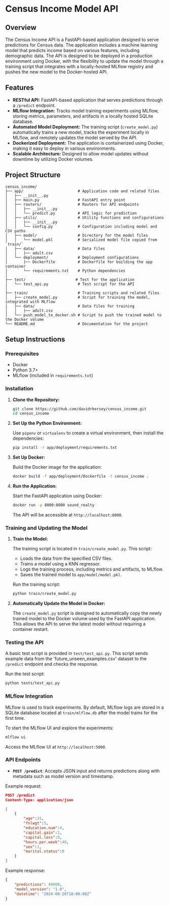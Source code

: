 # Census Income Model API

## Overview

The Census Income API is a FastAPI-based application designed to serve predictions for Census data. The application includes a machine learning model that predicts income based on various features, including demographic data. The API is designed to be deployed in a production environment using Docker, with the flexibility to update the model through a training script that integrates with a locally-hosted MLflow registry and pushes the new model to the Docker-hosted API.

## Features

- **RESTful API:** FastAPI-based application that serves predictions through a `/predict` endpoint.
- **MLflow Integration:** Tracks model training experiments using MLflow, storing metrics, parameters, and artifacts in a locally hosted SQLite database.
- **Automated Model Deployment:** The training script (`create_model.py`) automatically trains a new model, tracks the experiment locally in MLflow, and remotely updates the model served by the API.
- **Dockerized Deployment:** The application is containerized using Docker, making it easy to deploy in various environments.
- **Scalable Architecture:** Designed to allow model updates without downtime by utilizing Docker volumes.

## Project Structure

```
census_income/
├── app/                        # Application code and related files
│   ├── __init__.py
│   ├── main.py                 # FastAPI entry point
│   ├── routers/                # Routers for API endpoints
│   │   ├── __init__.py
│   │   └── predict.py          # API logic for prediction
│   ├── utils/                  # Utility functions and configurations
│   │   ├── __init__.py
│   │   └── config.py           # Configuration including model and CSV paths
│   ├── model/                  # Directory for the model files
│   │   └── model.pkl           # Serialized model file copied from `train/`
│   ├── data/                   # Data files
│   │   ├── adult.csv
│   └── deployment/             # Deployment configurations
│       ├── Dockerfile          # Dockerfile for building the app container
│       └── requirements.txt    # Python dependencies
│
├── test/                      # Test for the application
│   └── test_api.py             # Test script for the API
│
├── train/                      # Training scripts and related files
│   ├── create_model.py         # Script for training the model, integrated with MLflow
│   ├── data/                   # Data files for training
│   │   ├── adult.csv
│   └── push_model_to_docker.sh # Script to push the trained model to the Docker volume
└── README.md                   # Documentation for the project
```

## Setup Instructions

### Prerequisites

- Docker
- Python 3.7+
- MLflow (included in `requirements.txt`)

### Installation

1. **Clone the Repository:**

   ```bash
   git clone https://github.com/davidrkersey/census_income.git
   cd census_income
   ```

2. **Set Up the Python Environment:**

   Use `pipenv` or `virtualenv` to create a virtual environment, then install the dependencies:

   ```bash
   pip install -r app/deployment/requirements.txt
   ```

3. **Set Up Docker:**

   Build the Docker image for the application:

   ```bash
   docker build -f app/deployment/Dockerfile -t census_income .
   ```

4. **Run the Application:**

   Start the FastAPI application using Docker:

   ```bash
   docker run -p 8000:8000 sound_realty
   ```

   The API will be accessible at `http://localhost:8000`.

### Training and Updating the Model

1. **Train the Model:**

   The training script is located in `train/create_model.py`. This script:

   - Loads the data from the specified CSV files.
   - Trains a model using a KNN regressor.
   - Logs the training process, including metrics and artifacts, to MLflow.
   - Saves the trained model to `app/model/model.pkl`.

   Run the training script:

   ```bash
   python train/create_model.py
   ```

2. **Automatically Update the Model in Docker:**

   The `create_model.py` script is designed to automatically copy the newly trained model to the Docker volume used by the FastAPI application. This allows the API to serve the latest model without requiring a container restart.

### Testing the API

A basic test script is provided in `test/test_api.py`. This script sends example data from the 'future_unseen_examples.csv' dataset to the `/predict` endpoint and checks the response.

Run the test script:

```bash
python tests/test_api.py
```

### MLflow Integration

MLflow is used to track experiments. By default, MLflow logs are stored in a SQLite database located at `train/mlflow.db` after the model trains for the first time.

To start the MLflow UI and explore the experiments:

```bash
mlflow ui
```

Access the MLflow UI at `http://localhost:5000`.

### API Endpoints

- **`POST /predict`**: Accepts JSON input and returns predictions along with metadata such as model version and timestamp.

Example request:

```json
POST /predict
Content-Type: application/json

[
    {
        "age":31, 
        "fnlwgt":5, 
        "education.num":4, 
        "capital.gain":1, 
        "capital.loss":0, 
        "hours.per.week":40, 
        "sex":1, 
        "marital.status":0
    }
]
```

Example response:

```json
{
    "predictions": 49000,
    "model_version": "1.0",
    "datetime": "2024-08-20T10:00:00Z"
}
```